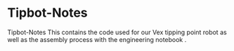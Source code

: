 # Tipbot-Notes
Tipbot-Notes This contains the code used for our Vex tipping point robot as well as the assembly process with the engineering notebook .
